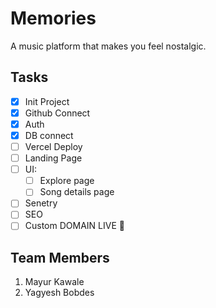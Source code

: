 # Memories

A music platform that makes you feel nostalgic.

## Tasks

- [x] Init Project
- [x] Github Connect
- [x] Auth
- [x] DB connect
- [ ] Vercel Deploy
- [ ] Landing Page
- [ ] UI:
  - [ ] Explore page
  - [ ] Song details page
- [ ] Senetry
- [ ] SEO
- [ ] Custom DOMAIN LIVE 🎉

## Team Members

1. Mayur Kawale
2. Yagyesh Bobdes
